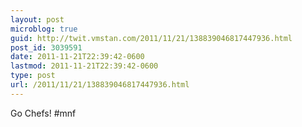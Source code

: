 ```yaml
---
layout: post
microblog: true
guid: http://twit.vmstan.com/2011/11/21/138839046817447936.html
post_id: 3039591
date: 2011-11-21T22:39:42-0600
lastmod: 2011-11-21T22:39:42-0600
type: post
url: /2011/11/21/138839046817447936.html
---
```

Go Chefs! #mnf
